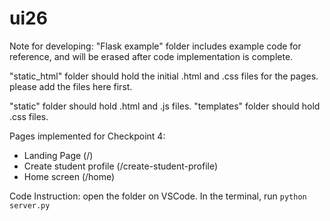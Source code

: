 # ui26

Note for developing:
"Flask example" folder includes example code for reference, and will be erased after code implementation is complete.

"static_html" folder should hold the initial .html and .css files for the pages. please add the files here first.

"static" folder should hold .html and .js files.
"templates" folder should hold .css files.

Pages implemented for Checkpoint 4:
- Landing Page (/)
- Create student profile (/create-student-profile)
- Home screen (/home)

Code Instruction:
open the folder on VSCode.
In the terminal, run `python server.py`
